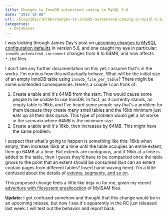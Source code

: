 ```yaml
---
title: Changes to InnoDB autoextend coming in MySQL 5.6
date: "2012-10-08"
url: /blog/2012/10/08/changes-to-innodb-autoextend-coming-in-mysql-5-6/
categories:
  - Databases
---
```

I was looking through James Day's post on [upcoming changes to MySQL configuration defaults][1] in version 5.6, and one caught my eye in particular: `innodb_autoextend_increment` changes from 8 to 64MB, and now affects `*.ibd` files.

I don't see any further documentation on this yet; I assume that's in the works. I'm curious how this will actually behave. What will be the initial size of an empty InnoDB table using `innodb_file_per_table`? There might be some unintended consequences. Here's a couple I can think of:

1.  Create a table and it's 64MB from the start. This would cause some people to be unable to use InnoDB. In fact, as it currently stands, an empty table is 16kb, and I've heard some people say that's a problem for them because they create many small tables and the 16kb minimum just eats up all their disk space. This type of problem would get a lot worse in the scenario where 64MB is the minimum size.
2.  Create a table and it's 16kb, then increases by 64MB. This might have the same problem.

I suspect that what's going to happen is something like this: 16kb when empty, then increase 16kb at a time until the table occupies an entire extent, then go 64MB at a time. But extents are contiguous, and if 16kb at a time is added to the table, then I guess they'd have to be compacted once the table grows to the point that an extent should be consumed (but can an extent contain pages from different tables? Insert hand-waving here). I'm a little confused about the details of [extents, segments, and so on][2].

This proposed change feels a little like deja vu for me, given my recent [adventure with filesystem preallocation][3] of MyISAM files.

**Update:** I got confused somehow and thought that this change would be in an upcoming release, but now I see it's apparently in the RC just released last week. I will test out the behavior and report back.

 [1]: https://blogs.oracle.com/supportingmysql/entry/server_defaults_changes_in_mysql
 [2]: http://dev.mysql.com/doc/refman/5.5/en/innodb-file-space.html
 [3]: http://www.xaprb.com/blog/2012/09/14/how-to-free-15gb-of-disk-space-in-a-tenth-of-a-second/
